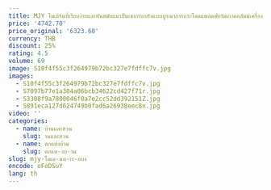 ```yaml
---
title: MJY โมเดิร์นที่เรียบง่ายและทันสมัยแมวปีนเขากรอบรังแบบบูรณาการกระโดดแพลตฟอร์มเกาคอลัมน์เครื่องบดเล็บ
price: '4742.70'
price_original: '6323.60'
currency: THB
discount: 25%
rating: 4.5
volume: 69
image: S10f4f55c3f264979b72bc327e7fdffc7v.jpg
images:
  - S10f4f55c3f264979b72bc327e7fdffc7v.jpg
  - S7097b77e1a304a06bcb34622cd427f71r.jpg
  - S3308f9a7800046f0a7e2cc52dd392151Z.jpg
  - S891eca127d624749b0fad6a26938eec8n.jpg
video: ''
categories:
  - name: บ้านและสวน
    slug: านและสวน
  - name: ตกแต่งบ้าน
    slug: ตกแต-งบ-าน
slug: mjy-โมเด-นท-เร-ยบง
encode: oFoDSuY
lang: th
---
```

  